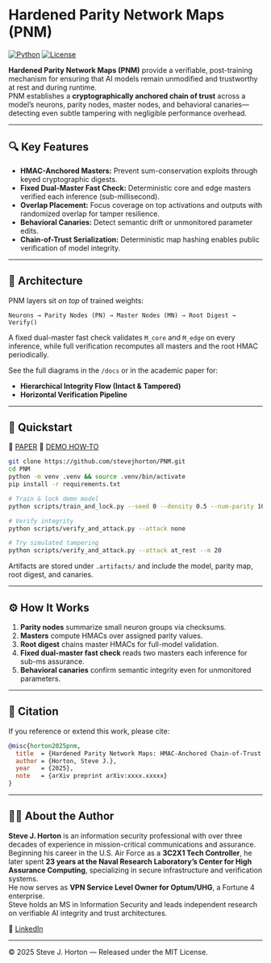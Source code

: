 # Hardened Parity Network Maps (PNM)
[![Python](https://img.shields.io/badge/python-3.10%2B-blue)](https://www.python.org/)
[![License](https://img.shields.io/badge/license-MIT-green)](LICENSE)

**Hardened Parity Network Maps (PNM)** provide a verifiable, post-training mechanism for ensuring that AI models remain unmodified and trustworthy at rest and during runtime.  
PNM establishes a **cryptographically anchored chain of trust** across a model’s neurons, parity nodes, master nodes, and behavioral canaries—detecting even subtle tampering with negligible performance overhead.

---

## 🔍 Key Features
- **HMAC-Anchored Masters:** Prevent sum-conservation exploits through keyed cryptographic digests.  
- **Fixed Dual-Master Fast Check:** Deterministic core and edge masters verified each inference (sub-millisecond).  
- **Overlap Placement:** Focus coverage on top activations and outputs with randomized overlap for tamper resilience.  
- **Behavioral Canaries:** Detect semantic drift or unmonitored parameter edits.  
- **Chain-of-Trust Serialization:** Deterministic map hashing enables public verification of model integrity.  

---

## 🧩 Architecture
PNM layers sit *on top* of trained weights:
```
Neurons → Parity Nodes (PN) → Master Nodes (MN) → Root Digest → Verify()
```
A fixed dual-master fast check validates `M_core` and `M_edge` on every inference, while full verification recomputes all masters and the root HMAC periodically.

See the full diagrams in the `/docs` or in the academic paper for:  
- **Hierarchical Integrity Flow (Intact & Tampered)**  
- **Horizontal Verification Pipeline**

---

## 🚀 Quickstart
🔗 [PAPER](https://github.com/stevejhorton/PNM/blob/main/docs/tex/hardened_pnm.pdf)
🔗 [DEMO HOW-TO](https://github.com/stevejhorton/PNM/blob/main/docs/README_demo.md)

```bash
git clone https://github.com/stevejhorton/PNM.git
cd PNM
python -m venv .venv && source .venv/bin/activate
pip install -r requirements.txt

# Train & lock demo model
python scripts/train_and_lock.py --seed 0 --density 0.5 --num-parity 100

# Verify integrity
python scripts/verify_and_attack.py --attack none

# Try simulated tampering
python scripts/verify_and_attack.py --attack at_rest --m 20
```
Artifacts are stored under `.artifacts/` and include the model, parity map, root digest, and canaries.

---

## ⚙️ How It Works
1. **Parity nodes** summarize small neuron groups via checksums.  
2. **Masters** compute HMACs over assigned parity values.  
3. **Root digest** chains master HMACs for full-model validation.  
4. **Fixed dual-master fast check** reads two masters each inference for sub-ms assurance.  
5. **Behavioral canaries** confirm semantic integrity even for unmonitored parameters.

---

## 📖 Citation
If you reference or extend this work, please cite:

```bibtex
@misc{horton2025pnm,
  title  = {Hardened Parity Network Maps: HMAC-Anchored Chain-of-Trust for Verifiable AI Integrity and Semantic Consistency},
  author = {Horton, Steve J.},
  year   = {2025},
  note   = {arXiv preprint arXiv:xxxx.xxxxx}
}
```

---

## 🧑‍💼 About the Author
**Steve J. Horton** is an information security professional with over three decades of experience in mission-critical communications and assurance.  
Beginning his career in the U.S. Air Force as a **3C2X1 Tech Controller**, he later spent **23 years at the Naval Research Laboratory’s Center for High Assurance Computing**, specializing in secure infrastructure and verification systems.  
He now serves as **VPN Service Level Owner for Optum/UHG**, a Fortune 4 enterprise.  
Steve holds an MS in Information Security and leads independent research on verifiable AI integrity and trust architectures.  

🔗 [LinkedIn](https://www.linkedin.com/in/steve-horton-8312199)

---

© 2025 Steve J. Horton — Released under the MIT License.
